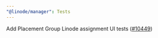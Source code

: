 ```yaml
---
"@linode/manager": Tests
---
```


Add Placement Group Linode assignment UI tests ([#10449](https://github.com/linode/manager/pull/10449))

